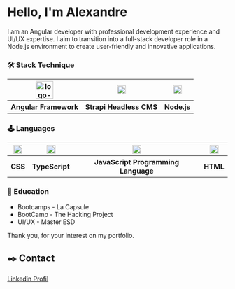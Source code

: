 # Hello, I'm Alexandre

I am an Angular developer with professional development experience and UI/UX expertise. 
I aim to transition into a full-stack developer role in a Node.js environment to create user-friendly and innovative applications.

### 🛠️ Stack Technique

<table>
        <theader>
        <tr>
            <th><img src="https://blog.ninja-squad.com/assets/images/angular_gradient.png" width="auto" height="40" alt="logo-angular"/></th>
            <th><img src="https://assets.super.so/e7c0f16c-8bd3-4c76-8075-4c86f986e1b2/uploads/favicon/9c68ae10-0a8a-4e3f-9084-3625b19df9cb.png" width="auto" height="20" alt="logo-angular"/></th>
                <th><img src="https://upload.wikimedia.org/wikipedia/commons/thumb/d/d9/Node.js_logo.svg/885px-Node.js_logo.svg.png" width="auto" height="20" alt="logo-Node.js"/></th>
        </theader>
        <tbody>
          <th>Angular Framework</th>
          <th>Strapi Headless CMS</th>
        <th>Node.js</th>
        </tbody>
</table>

### 🕹️ Languages

<table>
        <theader>
        <tr>
            <th><img src="https://upload.wikimedia.org/wikipedia/commons/d/d5/CSS3_logo_and_wordmark.svg" width="auto" height="20" alt="logo-CSS"/></th>
            <th><img src="https://upload.wikimedia.org/wikipedia/commons/a/a6/TypeScript_Logo.png" width="auto" height="20" alt="logo-TypeScript"/></th>
                <th><img src="https://upload.wikimedia.org/wikipedia/commons/thumb/9/99/Unofficial_JavaScript_logo_2.svg/197px-Unofficial_JavaScript_logo_2.svg.png" width="auto" height="20" alt="logo-JavaScript"/></th>
            <th><img src="https://upload.wikimedia.org/wikipedia/commons/6/61/HTML5_logo_and_wordmark.svg" width="auto" height="20" alt="logo-TypeScript"/></th>
        </tr>
        </theader>
        <tbody>
          <th>CSS</th>
          <th>TypeScript</th>
        <th>JavaScript Programming Language</th>
        <th>HTML</th>
        </tbody>
</table>

### 📖 Education
* Bootcamps - La Capsule
* BootCamp - The Hacking Project
* UI/UX - Master ESD

Thank you, for your interest on my portfolio. 

## ✒️ Contact
<a href="https://fr.linkedin.com/in/alexandre-jamme-125565196" >Linkedin Profil</a>
